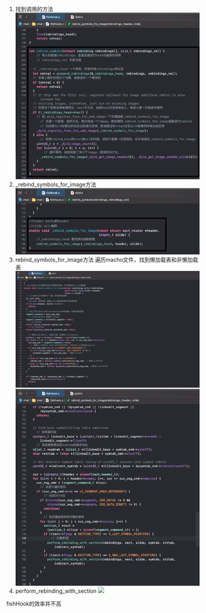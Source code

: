 1. 找到调用的方法![](./fishHook1.png)
2. _rebind_symbols_for_image方法 ![](./fishHook2.png)
3. rebind_symbols_for_image方法 遍历macho文件，找到懒加载表和非懒加载表 ![](./fishHook3-1.png)![](./fishHook3-2.png)
4. perform_rebinding_with_section ![](./fishHook.png)

fishHook的效率并不高